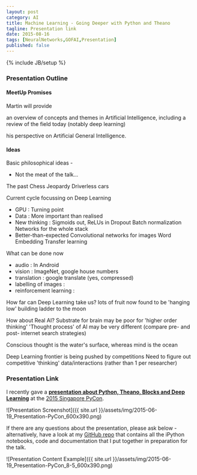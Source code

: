 ```yaml
---
layout: post
category: AI
title: Machine Learning - Going Deeper with Python and Theano
tagline: Presentation link
date: 2015-08-16
tags: [NeuralNetworks,GOFAI,Presentation]
published: false
---
```

{% include JB/setup %}

### Presentation Outline

#### MeetUp Promises
Martin will provide 

  an overview of concepts and themes in Artificial Intelligence, 
    including a review of the field today (notably deep learning) 
    
  his perspective on Artificial General Intelligence.


#### Ideas

Basic philosophical ideas - 

  - Not the meat of the talk...

The past
  Chess
  Jeopardy
  Driverless cars

Current cycle focussing on Deep Learning
  - GPU : Turning point
  - Data : More important than realised
  - New thinking : 
      Sigmoids out, ReLUs in
      Dropout
      Batch normalization
      Networks for the whole stack
  - Better-than-expected
      Convolutional networks for images
      Word Embedding
      Transfer learning 

What can be done now
  - audio : In Android 
  - vision : ImageNet, google house numbers
  - translation : google translate (yes, compressed)
  - labelling of images : 
  - reinforcement learning : 

How far can Deep Learning take us?
  lots of fruit now found to be 'hanging low'
  building ladder to the moon

How about Real AI?
  Substrate for brain may be poor for 'higher order thinking'
  'Thought process' of AI may be very different (compare pre- and post- internet search strategies)
  
  Conscious thought is the water's surface, whereas mind is the ocean

  Deep Learning frontier is being pushed by competitions
    Need to figure out competitive 'thinking' data/interactions (rather than 1 per researcher)



### Presentation Link

I recently gave a <strong><a href="http://redcatlabs.com/2015-06-19_Presentation-PyConSG/" target="_blank">presentation about Python, Theano, Blocks and Deep Learning</a></strong> 
at the [2015 Singapore PyCon](https://pycon.sg/).

![Presentation Screenshot]({{ site.url }}/assets/img/2015-06-19_Presentation-PyCon_600x390.png)

If there are any questions about the presentation, please ask below - 
alternatively, have a look at my [GitHub repo](https://github.com/mdda/pycon.sg-2015_deep-learning) 
that contains all the iPython notebooks, code and documentation that I put together
in preparation for the talk.

![Presentation Content Example]({{ site.url }}/assets/img/2015-06-19_Presentation-PyCon_8-5_600x390.png)

